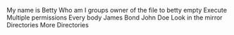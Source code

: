 My name is Betty
Who am I
groups
owner of the file to betty
empty
Execute
Multiple permissions
Every body
James Bond
John Doe
Look in the mirror
Directories
More Directories
